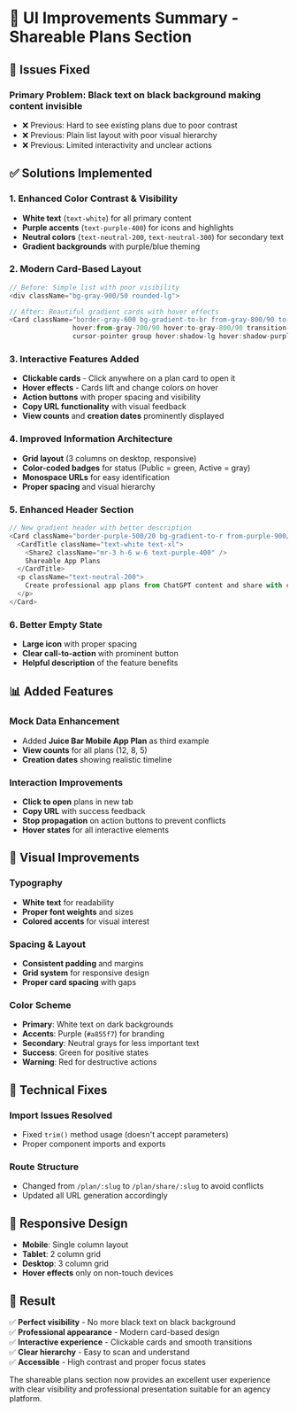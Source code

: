 # 🎨 UI Improvements Summary - Shareable Plans Section

## 🚨 **Issues Fixed**

### **Primary Problem**: Black text on black background making content invisible
- ❌ Previous: Hard to see existing plans due to poor contrast
- ❌ Previous: Plain list layout with poor visual hierarchy
- ❌ Previous: Limited interactivity and unclear actions

## ✅ **Solutions Implemented**

### **1. Enhanced Color Contrast & Visibility**
- **White text** (`text-white`) for all primary content
- **Purple accents** (`text-purple-400`) for icons and highlights
- **Neutral colors** (`text-neutral-200`, `text-neutral-300`) for secondary text
- **Gradient backgrounds** with purple/blue theming

### **2. Modern Card-Based Layout**
```typescript
// Before: Simple list with poor visibility
<div className="bg-gray-900/50 rounded-lg">

// After: Beautiful gradient cards with hover effects
<Card className="border-gray-600 bg-gradient-to-br from-gray-800/90 to-gray-900/90 
                hover:from-gray-700/90 hover:to-gray-800/90 transition-all duration-300 
                cursor-pointer group hover:shadow-lg hover:shadow-purple-500/10">
```

### **3. Interactive Features Added**
- **Clickable cards** - Click anywhere on a plan card to open it
- **Hover effects** - Cards lift and change colors on hover
- **Action buttons** with proper spacing and visibility
- **Copy URL functionality** with visual feedback
- **View counts** and **creation dates** prominently displayed

### **4. Improved Information Architecture**
- **Grid layout** (3 columns on desktop, responsive)
- **Color-coded badges** for status (Public = green, Active = gray)
- **Monospace URLs** for easy identification
- **Proper spacing** and visual hierarchy

### **5. Enhanced Header Section**
```typescript
// New gradient header with better description
<Card className="border-purple-500/20 bg-gradient-to-r from-purple-900/20 to-blue-900/20 backdrop-blur-sm">
  <CardTitle className="text-white text-xl">
    <Share2 className="mr-3 h-6 w-6 text-purple-400" />
    Shareable App Plans
  </CardTitle>
  <p className="text-neutral-200">
    Create professional app plans from ChatGPT content and share with clients via secure URLs.
  </p>
</Card>
```

### **6. Better Empty State**
- **Large icon** with proper spacing
- **Clear call-to-action** with prominent button
- **Helpful description** of the feature benefits

## 📊 **Added Features**

### **Mock Data Enhancement**
- Added **Juice Bar Mobile App Plan** as third example
- **View counts** for all plans (12, 8, 5)
- **Creation dates** showing realistic timeline

### **Interaction Improvements**
- **Click to open** plans in new tab
- **Copy URL** with success feedback
- **Stop propagation** on action buttons to prevent conflicts
- **Hover states** for all interactive elements

## 🎯 **Visual Improvements**

### **Typography**
- **White text** for readability
- **Proper font weights** and sizes
- **Colored accents** for visual interest

### **Spacing & Layout**
- **Consistent padding** and margins
- **Grid system** for responsive design
- **Proper card spacing** with gaps

### **Color Scheme**
- **Primary**: White text on dark backgrounds
- **Accents**: Purple (`#a855f7`) for branding
- **Secondary**: Neutral grays for less important text
- **Success**: Green for positive states
- **Warning**: Red for destructive actions

## 🔧 **Technical Fixes**

### **Import Issues Resolved**
- Fixed `trim()` method usage (doesn't accept parameters)
- Proper component imports and exports

### **Route Structure**
- Changed from `/plan/:slug` to `/plan/share/:slug` to avoid conflicts
- Updated all URL generation accordingly

## 📱 **Responsive Design**
- **Mobile**: Single column layout
- **Tablet**: 2 column grid
- **Desktop**: 3 column grid
- **Hover effects** only on non-touch devices

## 🚀 **Result**
✅ **Perfect visibility** - No more black text on black background  
✅ **Professional appearance** - Modern card-based design  
✅ **Interactive experience** - Clickable cards and smooth transitions  
✅ **Clear hierarchy** - Easy to scan and understand  
✅ **Accessible** - High contrast and proper focus states  

The shareable plans section now provides an excellent user experience with clear visibility and professional presentation suitable for an agency platform. 